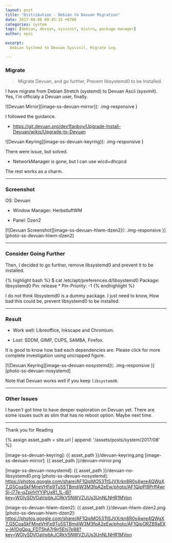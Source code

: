 ```yaml
---
layout: post
title: "Distribution - Debian to Devuan Migration"
date: 2017-08-08 09:45:15 +0700
categories: system
tags: [debian, devuan, sysvinit, distro, package manager]
author: epsi

excerpt:
  Debian Systemd to Devuan Sysvinit, Migrate Log.

---
```


### Migrate

> Migrate Devuan, and go further, Prevent libsystemd0 to be Installed.

I have migrate from Debian Stretch (systemd) to Devuan Ascii (sysvinit).
Yes, I'm officialy a Devuan user, finally. 

![Devuan Mirror][image-ss-devuan-mirror]{: .img-responsive }


I followed the guidance.

*	<https://git.devuan.org/dev1fanboy/Upgrade-Install-Devuan/wikis/Upgrade-to-Devuan>

![Devuan Keyring][image-ss-devuan-keyring]{: .img-responsive }

There were issue, but solved.

*	NetworkManager is gone, but I can use wicd+dhcpcd

The rest works as a charm.

-- -- --

### Screenshot

OS: Devuan

*	Window Manager: HerbstluftWM

*	Panel: Dzen2

[![Devuan Screenshot][image-ss-devuan-hlwm-dzen2]{: .img-responsive }][photo-ss-devuan-hlwm-dzen2]

-- -- --

### Consider Going Further

Then, I decided to go further, remove libsystemd0 and prevent it to be installed.

{% highlight bash %}
$ cat /etc/apt/preferences.d/libsystemd0 
Package: libsystemd0
Pin: release *
Pin-Priority: -1
{% endhighlight %}

I do not think libsystemd0 is a dummy package.
I just need to know, How bad this could be, prevent libsystemd0 to be installed.

-- -- --

### Result

*	Work well: Libreoffice, Inkscape and Chromium.

*	Lost: SDDM, GIMP, CUPS, SAMBA, Firefox.

It is good to know how bad each dependencies are.
Please click for more complete investigation using uncropped figure.

[![Devuan Keyring][image-ss-devuan-nosystemd]{: .img-responsive }][photo-ss-devuan-nosystemd]

Note that Devuan works well if you keep <code>libsystemd0</code>.

-- -- --

### Other Issues

I haven't got time to have deeper exploration on Devuan yet.
There are some issues such as slim that has no reboot option.
Maybe next time.

-- -- --

Thank you for Reading

[//]: <> ( -- -- -- links below -- -- -- )

{% assign asset_path = site.url | append: '/assets/posts/system/2017/08' %}

[image-ss-devuan-keyring]:    {{ asset_path }}/devuan-keyring.png
[image-ss-devuan-mirror]:     {{ asset_path }}/devuan-mirror.png

[image-ss-devuan-nosystemd]:  {{ asset_path }}/devuan-no-libsystemd0.png
[photo-ss-devuan-nosystemd]:  https://photos.google.com/share/AF1QipMO53TtSJVXrkn8R0s4wre4QWgX7_G5CoaSkFMneVHFp9Tu5STBmdjW3M3fpA2eEw/photo/AF1QipPl9Prff4wrSj-I77e-qZpirHYYlPUxR1_1L-iB?key=WGIySDVOaVpibkJCRkV5NWVZUUs3UnNLNHR1MVpn

[image-ss-devuan-hlwm-dzen2]: {{ asset_path }}/devuan-hlwm-dzen2.png
[photo-ss-devuan-hlwm-dzen2]: https://photos.google.com/share/AF1QipMO53TtSJVXrkn8R0s4wre4QWgX7_G5CoaSkFMneVHFp9Tu5STBmdjW3M3fpA2eEw/photo/AF1QipORZB9aEXv-lA1OgQpa_FDT5hA7r9jr5Ehi7p88?key=WGIySDVOaVpibkJCRkV5NWVZUUs3UnNLNHR1MVpn
